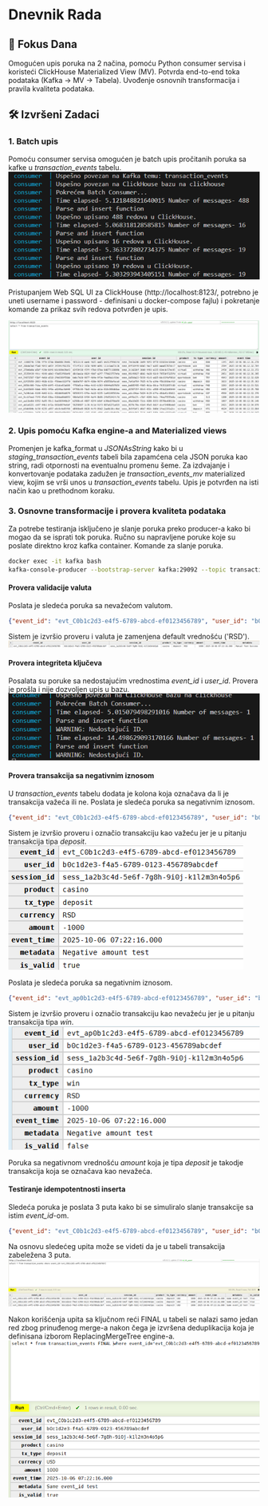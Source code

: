 # Dnevnik Rada 
## 🎯 Fokus Dana 
Omogućen upis poruka na 2 načina, pomoću Python consumer servisa i koristeći ClickHouse Materialized View (MV). Potvrda end-to-end toka podataka (Kafka → MV → Tabela). Uvođenje osnovnih transformacija i pravila kvaliteta podataka.

## 🛠 Izvršeni Zadaci
### 1. Batch upis 

Pomoću consumer servisa omogućen je batch upis pročitanih poruka sa kafke u *transaction_events* tabelu.
![SHOW TABLES](assets/oct06_insert_to_ch.png)

Pristupanjem Web SQL UI za ClickHouse (http://localhost:8123/, potrebno je uneti username i password - definisani u docker-compose fajlu) i pokretanje komande za prikaz svih redova potvrđen je upis.

![SHOW TABLES](assets/oct06_ch_input_confirmed.png)

### 2. Upis pomoću Kafka engine-a and Materialized views

Promenjen je kafka_format u *JSONAsString* kako bi u *staging_transaction_events* tabeli bila zapamćena cela JSON poruka kao string, radi otpornosti na eventualnu promenu šeme. Za izdvajanje i konvertovanje podataka zadužen je *transaction_events_mv* materialized view, kojim se vrši unos u *transaction_events* tabelu. Upis je potvrđen na isti način kao u prethodnom koraku.

### 3. Osnovne transformacije i provera kvaliteta podataka
 Za potrebe testiranja isključeno je slanje poruka preko producer-a kako bi mogao da se isprati tok poruka. Ručno su napravljene poruke koje su poslate direktno kroz kafka container. 
 Komande za slanje poruka.
 ``` bash
 docker exec -it kafka bash
 kafka-console-producer --bootstrap-server kafka:29092 --topic transaction_events
 ```

#### Provera validacije valuta
Poslata je sledeća poruka sa nevažećom valutom.
```json
{"event_id": "evt_C0b1c2d3-e4f5-6789-abcd-ef0123456789", "user_id": "b0c1d2e3-f4a5-6789-0123-456789abcdef", "session_id": "sess_1a2b3c4d-5e6f-7g8h-9i0j-k1l2m3n4o5p6", "product": "casino", "tx_type": "deposit", "currency": "ABC", "amount": 1000, "event_time": 1759735336, "metadata": "Manual Test Success"}
```
Sistem je izvršio proveru i valuta je zamenjena default vrednošću ('RSD').
![Currency check](assets/oct06_currency_check.png)

#### Provera integriteta ključeva
Posalata su poruke sa nedostajućim vrednostima *event_id* i *user_id*. Provera je prošla i nije dozvoljen upis u bazu.
![Missing id check](assets/oct06_missing_id_check.png)

#### Provera transakcija sa negativnim iznosom
U *transaction_events* tabelu dodata je kolona koja označava da li je transakcija važeća ili ne. Poslata je sledeća poruka sa negativnim iznosom.
```json
{"event_id": "evt_C0b1c2d3-e4f5-6789-abcd-ef0123456789", "user_id": "b0c1d2e3-f4a5-6789-0123-456789abcdef", "session_id": "sess_1a2b3c4d-5e6f-7g8h-9i0j-k1l2m3n4o5p6", "product": "casino", "tx_type": "deposit", "currency": "ABC", "amount": -1000, "event_time": 1759735336, "metadata": "Negative amount test"}
```
Sistem je izvršio proveru i označio transakciju kao važeću jer je u pitanju transakcija tipa *deposit*.
![Negative amount check](assets/oct06_neg_amount_check.png)

Poslata je sledeća poruka sa negativnim iznosom.
```json
{"event_id": "evt_ap0b1c2d3-e4f5-6789-abcd-ef0123456789", "user_id": "b0c1d2e3-f4a5-6789-0123-456789abcdef", "session_id": "sess_1a2b3c4d-5e6f-7g8h-9i0j-k1l2m3n4o5p6", "product": "casino", "tx_type": "win", "currency": "ABC", "amount": -1000, "event_time": 1759735336, "metadata": "Negative amount test"}
```
Sistem je izvršio proveru i označio transakciju kao nevažeću jer je u pitanju transakcija tipa *win*. 
![Negative amount check](assets/oct06_neg_amount_check2.png)

Poruka sa negativnom vrednošću *amount* koja je tipa *deposit* je takodje transakcija koja se označava kao nevažeća.


#### Testiranje idempotentnosti inserta
Sledeća poruka je poslata 3 puta kako bi se simuliralo slanje transakcije sa istim *event_id*-om. 
```json
{"event_id": "evt_C0b1c2d3-e4f5-6789-abcd-ef0123456789", "user_id": "b0c1d2e3-f4a5-6789-0123-456789abcdef", "session_id": "sess_1a2b3c4d-5e6f-7g8h-9i0j-k1l2m3n4o5p6", "product": "casino", "tx_type": "deposit", "currency": "USD", "amount": 1000, "event_time": 1759735336, "metadata": "Same event_id test"}
```
Na osnovu sledećeg upita može se videti da je u tabeli transakcija zabeležena 3 puta.
![Same id check](assets/oct06_idempotency_check.png)

Nakon korišćenja upita sa ključnom reći FINAL u tabeli se nalazi samo jedan red zbog prinuđenog merge-a nakon čega je izvršena deduplikacija koja je definisana izborom ReplacingMergeTree engine-a.
![Same id FINAL check](assets/oct06_idempotnecy_final.png)


